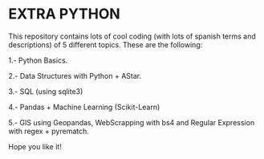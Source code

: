 # EXTRA PYTHON

This repository contains lots of cool coding (with lots of spanish terms and descriptions) of 5 different topics. These are the following:

1.- Python Basics.

2.- Data Structures with Python + AStar.

3.- SQL (using sqlite3)

4.- Pandas + Machine Learning (Scikit-Learn)

5.- GIS using Geopandas, WebScrapping with bs4 and Regular Expression with regex + pyrematch.

Hope you like it!
